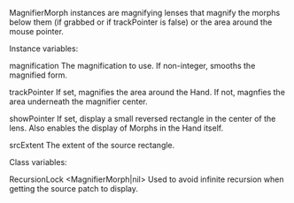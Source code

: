 MagnifierMorph instances are magnifying lenses that magnify the morphs below them (if grabbed or if trackPointer is false) or the area around the mouse pointer.

Instance variables:

magnification	<Number> The magnification to use. If non-integer, smooths the magnified form.

trackPointer		<Boolean> If set, magnifies the area around the Hand. If not, magnfies the area underneath the magnifier center.

showPointer		<Boolean> If set, display a small reversed rectangle in the center of the lens. Also enables the display of Morphs in the Hand itself.

srcExtent		<Rectangle> The extent of the source rectangle.
		
Class variables:

RecursionLock	<MagnifierMorph|nil> Used to avoid infinite recursion when getting the source patch to display.